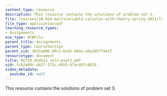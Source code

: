 ```yaml
---
content_type: resource
description: This resource contains the solutions of problem set 3.
file: /courses/18-024-multivariable-calculus-with-theory-spring-2011/fcb2a60cd427175c4455b7ac467c8d19_MIT18_024S11_soln-pset3.pdf
file_type: application/pdf
learning_resource_types:
- Assignments
ocw_type: OCWFile
parent_title: Assignments
parent_type: CourseSection
parent_uid: 3631a006-d0c5-bcb5-684a-a6a205ff441f
resourcetype: Document
title: MIT18_024S11_soln-pset3.pdf
uid: fcb2a60c-d427-175c-4455-b7ac467c8d19
video_metadata:
  youtube_id: null
---
```

This resource contains the solutions of problem set 3.

